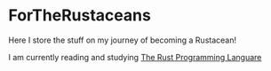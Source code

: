 # ForTheRustaceans

Here I store the stuff on my journey of becoming a Rustacean!

I am currently reading and studying [The Rust Programming Languare](https://doc.rust-lang.org/book/)
